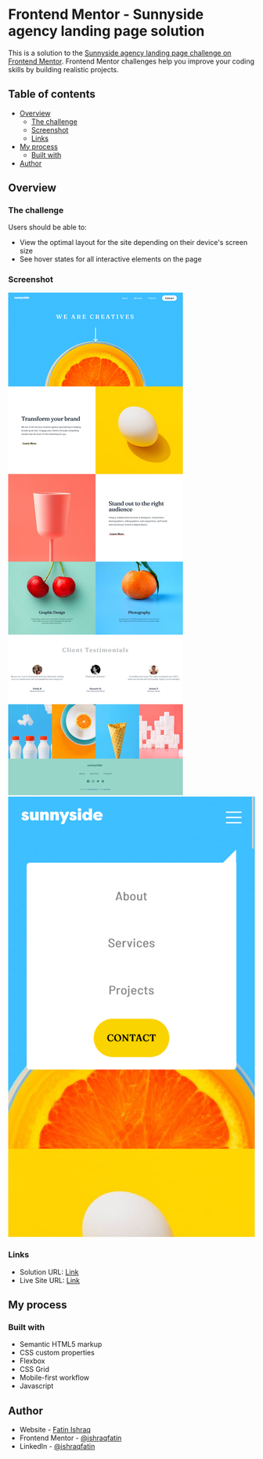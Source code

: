 # Frontend Mentor - Sunnyside agency landing page solution

This is a solution to the [Sunnyside agency landing page challenge on Frontend Mentor](https://www.frontendmentor.io/challenges/sunnyside-agency-landing-page-7yVs3B6ef). Frontend Mentor challenges help you improve your coding skills by building realistic projects.

## Table of contents

- [Overview](#overview)
  - [The challenge](#the-challenge)
  - [Screenshot](#screenshot)
  - [Links](#links)
- [My process](#my-process)
  - [Built with](#built-with)
- [Author](#author)
## Overview

### The challenge

Users should be able to:

- View the optimal layout for the site depending on their device's screen size
- See hover states for all interactive elements on the page

### Screenshot

![Desktop Layout](./screenshots/Desktop%20Layout.png)
![Mobile Layout Active](./screenshots/Mobile%20Active.png)

### Links

- Solution URL: [Link](https://github.com/ishraqfatin/webDev/tree/main/frontendMentor/sunnySideLandingPage)
- Live Site URL: [Link](https://ishraqfatin.github.io/webDev/frontendMentor/sunnySideLandingPage/index.html)

## My process

### Built with

- Semantic HTML5 markup
- CSS custom properties
- Flexbox
- CSS Grid
- Mobile-first workflow
- Javascript

## Author

- Website - [Fatin Ishraq](https://ishraqfatin.github.io/webDev/)
- Frontend Mentor - [@ishraqfatin](https://www.frontendmentor.io/profile/ishraqfatin)
- LinkedIn - [@ishraqfatin](https://www.linkedin.com/in/ishraqfatin/)